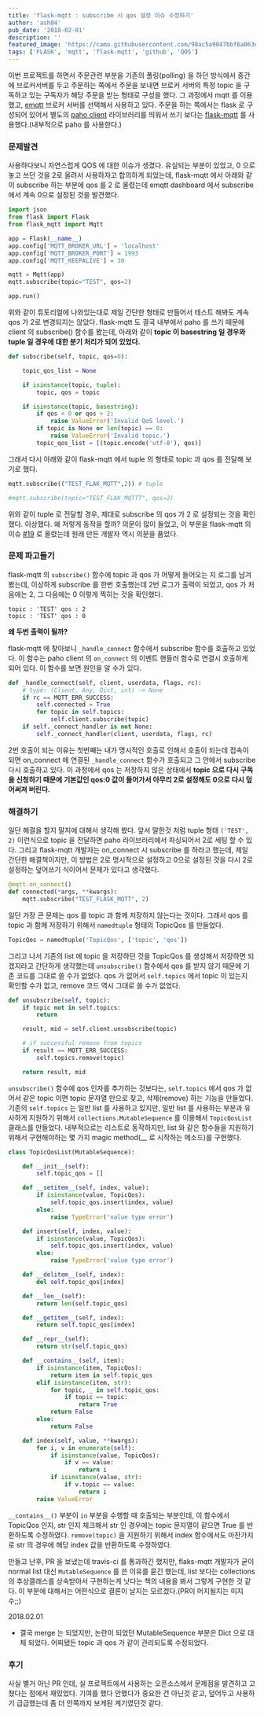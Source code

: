 ```yaml
---
title: 'flask-mqtt : subscribe 시 qos 설정 이슈 수정하기'
author: 'ash84'
pub_date: '2018-02-01'
description: ''
featured_image: 'https://camo.githubusercontent.com/98ac5a9047bbf6a063e667a933cc056ea3e627a6/68747470733a2f2f6d617863646e2e69636f6e73382e636f6d2f416e64726f69645f4c2f504e472f3531322f50726f6772616d6d696e672f70756c6c5f726571756573742d3531322e706e67'
tags: ['FLASK', 'mqtt', 'flask-mqtt', 'github', 'QOS']
---
```


이번 프로젝트를 하면서 주문관련 부분을 기존의 폴링(polling) 을 하던 방식에서 중간에 브로커서버를 두고 주문하는 쪽에서 주문을 보내면 브로커 서버의 특정 topic 을 구독하고 있는 구독자가 해당 주문을 받는 형태로 구성을 했다. 그 과정에서 mqtt 를 이용했고, [emqtt](https://emqtt.io) 브로커 서버를 선택해서 사용하고 있다. 주문을 하는 쪽에서는 flask 로 구성되어 있어서 별도의 [paho client](https://pypi.python.org/pypi/paho-mqtt/1.2) 라이브러리를 띄워서 쓰기 보다는 [flask-mqtt](http://flask-mqtt.readthedocs.io/en/latest/) 를 사용했다.(내부적으로 paho 를 사용한다.) 


### **문제발견**

사용하다보니 자연스럽게 QOS 에 대한 이슈가 생겼다. 유실되는 부분이 있었고, 0 으로 놓고 쓰던 것을 2로 올려서 사용하자고 합의하게 되었는데, flask-mqtt 에서 아래와 같이 subscribe 하는 부분에 qos 를 2 로 올렸는데 emqtt dashboard 에서 subscribe 에서 계속 0으로 설정된 것을 발견했다. 

```python 
import json
from flask import Flask
from flask_mqtt import Mqtt

app = Flask(__name__)
app.config['MQTT_BROKER_URL'] = 'localhost'
app.config['MQTT_BROKER_PORT'] = 1993
app.config['MQTT_KEEPALIVE'] = 30

mqtt = Mqtt(app)
mqtt.subscribe(topic="TEST", qos=2)

app.run()
```

위와 같이 튜토리얼에 나와있는대로 제일 간단한 형태로 만들어서 테스트 해봐도 계속 qos 가 2로 변경되지는 않았다. flask-mqtt 도 결국 내부에서 paho 를 쓰기 때문에 client 의 subscribe() 함수를 봤는데, 아래와 같이 **topic 이 basestring 일 경우와 tuple 일 경우에 대한 분기 처리가 되어 있었다.** 

```python 
def subscribe(self, topic, qos=0):

    topic_qos_list = None

    if isinstance(topic, tuple):
        topic, qos = topic

    if isinstance(topic, basestring):
        if qos < 0 or qos > 2:
            raise ValueError('Invalid QoS level.')
        if topic is None or len(topic) == 0:
            raise ValueError('Invalid topic.')
        topic_qos_list = [(topic.encode('utf-8'), qos)]
```

그래서 다시 아래와 같이 flask-mqtt 에서 tuple 의 형태로 topic 과 qos 를 전달해 보기로 했다. 

```python
mqtt.subscribe(("TEST_FLAK_MQTT",2)) # tuple 

#mqtt.subscribe(topic="TEST_FLAK_MQTTT", qos=2)
```

위와 같이 tuple 로 전달할 경우, 제대로 subscribe 의 qos 가 2 로 설정되는 것을 확인했다. 이상했다. 왜 저렇게 동작을 할까? 의문이 많이 들었고, 이 부분을 flask-mqtt 의 이슈 [#19](https://github.com/stlehmann/Flask-MQTT/issues/19) 로 올렸는데 원래 만든 개발자 역시 의문을 품었다. 

### **문제 파고들기**

flask-mqtt 의 `subscribe()` 함수에 topic 과 qos 가 어떻게 들어오는 지 로그를 남겨봤는데, 이상하게 subscribe 를 한번 호출했는데 2번 로그가 출력이 되었고, qos 가 처음에는 2, 그 다음에는 0 이렇게 찍히는 것을 확인했다. 

```
topic : 'TEST' qos : 2 
topic : 'TEST' qos : 0 
```

**왜 두번 출력이 될까?** 

flask-mqtt 에 찾아보니 `_handle_connect` 함수에서 subscribe 함수를 호출하고 있었다. 이 함수는 paho client 의 `on_connect` 의 이벤트 핸들러 함수로 연결시 호출하게 되어 있다. 이 함수를 보면 원인을 알 수가 있다. 

```python 
def _handle_connect(self, client, userdata, flags, rc):
    # type: (Client, Any, Dict, int) -> None
    if rc == MQTT_ERR_SUCCESS:
        self.connected = True
        for topic in self.topics:
            self.client.subscribe(topic)
    if self._connect_handler is not None:
        self._connect_handler(client, userdata, flags, rc)
```

2번 호출이 되는 이유는 첫번째는 내가 명시적인 호출로 인해서 호출이 되는데 접속이 되면 on_connect 에 연결된 `_handle_connect` 함수가 호출되고 그 안에서 subscribe 다시 호출하고 있다. 이 과정에서 qos 는 저장하지 않은 상태에서 **topic 으로 다시 구독을 신청하기 때문에 기본값인 qos:0 값이 들어가서  아무리 2로 설정해도 0으로 다시 덮어써져 버린다.**


### **해결하기**

일단 해결을 할지 말지에 대해서 생각해 봤다. 앞서 말한것 처럼 tuple 형태 `('TEST', 2)` 이런식으로 topic 을 전달하면 paho 라이브러리에서 파싱되어서 2로 세팅 할 수 있다. 그리고 flask-mqtt 개발자는 on_connect 시 subscribe 를 하라고 했는데, 제일 간단한 해결책이지만, 이 방법은 2로 명시적으로 설정하고 0으로 설정된 것을 다시 2로 설정하는 덮어쓰기 식이어서 문제가 있다고 생각했다. 

```python 
@mqtt.on_connect()
def connected(*args, **kwargs):
    mqtt.subscribe("TEST_FLASK_MQTT", 2)
```


일단 가장 큰 문제는 qos 를 topic 과 함께 저장하지 않는다는 것이다. 그래서 qos 를 topic 과 함께 저장하기 위해서 `namedtuple` 형태의 TopicQos 를 만들었다. 

```python 
TopicQos = namedtuple('TopicQos', ['topic', 'qos'])
```

그리고 나서 기존의 list 에 topic 을 저장하던 것을 TopicQos 를 생성해서 저장하면 되겠지라고 간단하게 생각했는데 `unsubscribe()` 함수에서 qos 를 받지 않기 때문에 기존 코드를 그대로 쓸 수가 없었다. qos 가 없어서 `self.topics` 에서 topic 이 있는지 확인할 수가 없고, remove 코드 역시 그대로 쓸 수가 없었다. 

```python 
def unsubscribe(self, topic):
    if topic not in self.topics:
        return

    result, mid = self.client.unsubscribe(topic)

    # if successful remove from topics
    if result == MQTT_ERR_SUCCESS:
        self.topics.remove(topic)

    return result, mid
```

`unsubscribe()` 함수에 qos 인자를 추가하는 것보다는, `self.topics` 에서 qos 가 없어서 같은 topic 이면 topic 문자열 만으로 찾고, 삭제(remove) 하는 기능을 만들었다. 기존의 `self.topics` 는 일반 list 를 사용하고 있지만, 일반 list 를 사용하는 부분과 유사하게 지원하기 위해서 `collections.MutableSequence` 를 이용해서 `TopicQosList` 클래스를 만들었다. 내부적으로는 리스트로 동작하지만, list 와 같은 함수들을 지원하기 위해서 구현해야하는 몇 가지 magic method(__ 로 시작하는 메소드)를 구현했다. 

```python
class TopicQosList(MutableSequence):

    def __init__(self):
        self.topic_qos = []

    def __setitem__(self, index, value):
        if isinstance(value, TopicQos):
            self.topic_qos.insert(index, value)
        else:
            raise TypeError('value type error')

    def insert(self, index, value):
        if isinstance(value, TopicQos):
            self.topic_qos.insert(index, value)
        else:
            raise TypeError('value type error')

    def __delitem__(self, index):
        del self.topic_qos[index]

    def __len__(self):
        return len(self.topic_qos)

    def __getitem__(self, index):
        return self.topic_qos[index]

    def __repr__(self):
        return str(self.topic_qos)

    def __contains__(self, item):
        if isinstance(item, TopicQos):
            return item in self.topic_qos
        elif isinstance(item, str):
            for topic, _ in self.topic_qos:
                if topic == topic:
                    return True
            return False
        else:
            return False

    def index(self, value, **kwargs):
        for i, v in enumerate(self):
            if isinstance(value, TopicQos):
                if v == value:
                    return i
            if isinstance(value, str):
                if v.topic == value:
                    return i
        raise ValueError
```

`__contains__()` 부분이 `in` 부분을 수행할 때 호출되는 부분인데, 이 함수에서 TopicQos 인지, str 인지 체크해서 str 인 경우에는 topic 문자열이 같으면 True 를 반환하도록 수정하였다. `remove(topic)` 을 지원하기 위해서 index 함수에서도 마찬가지로 str 의 경우에 해당 index 값을 반환하도록 수정하였다. 

만들고 난후, PR 을 보냈는데 travis-ci 를 통과하긴 했지만, flaks-mqtt 개발자가 굳이 normal list 대신 `MutableSequence` 를 쓴 이유를 묻긴 했는데, list 보다는 collections 의 추상클래스를 상속받아서 구현하는게 낫다는 책의 내용을 봐서 그렇게 구현한 것 같다. 이 부분에 대해서는 어떤식으로 결론이 날지는 모르겠다.(PR이 머지될지는 미지수;;)

2018.02.01 

- 결국 merge 는 되었지만, 논란이 되었던 MutableSequence 부분은 Dict 으로 대체 되었다. 어찌됐든 topic 과 qos 가 같이 관리되도록 수정되었다. 

### **후기**

사실 별거 아닌 PR 인데, 실 프로젝트에서 사용하는 오픈소스에서 문제점을 발견하고 고쳤다는 점에서 재밌었다. 기여를 했다 안했다가 중요한 건 아닌것 같고, 덮어두고 사용하기 급급했는데 좀 더 안쪽까지 보게된 계기였던것 같다. 



